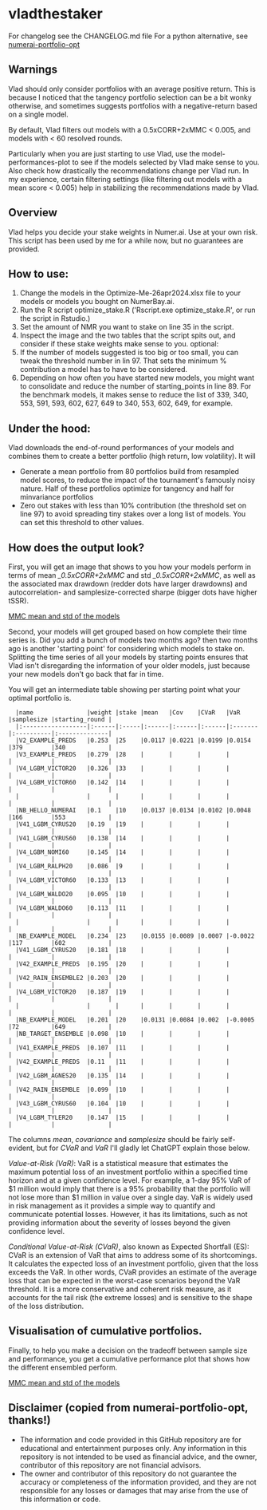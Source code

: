 # vladthestaker

For changelog see the CHANGELOG.md file
For a python alternative, see [numerai-portfolio-opt](https://github.com/eses-wk/numerai-portfolio-opt)

## Warnings

Vlad should only consider portfolios with an average positive return. This is because I noticed that
the tangency portfolio selection can be a bit wonky otherwise, and sometimes suggests portfolios
with a negative-return based on a single model. 

By default, Vlad filters out models with a 0.5xCORR+2xMMC < 0.005, and models with < 60 resolved rounds.

Particularly when you are just starting to use Vlad, use the model-performances-plot to see if
the models selected by Vlad make sense to you. Also check how drastically the recommendations change 
per Vlad run. In my experience, certain filtering settings (like filtering out models with a mean 
score < 0.005) help in stabilizing the recommendations made by Vlad.

## Overview

Vlad helps you decide your stake weights in Numer.ai. Use at your own risk. This script has been used by me for a while now, but no guarantees are provided.

## How to use: 

1. Change the models in the Optimize-Me-26apr2024.xlsx file to your models or models you bought on NumerBay.ai.
2. Run the R script optimize_stake.R ('Rscript.exe optimize_stake.R', or run the script in Rstudio.)
3. Set the amount of NMR you want to stake on line 35 in the script.
4. Inspect the image and the two tables that the script spits out, and consider if these stake weights make sense to you.
optional:
5. If the number of models suggested is too big or too small, you can tweak the threshold number in lin 97. That sets the
minimum % contribution a model has to have to be considered.
6. Depending on how often you have started new models, you might want to consolidate and reduce the number of starting_points in line 89. For the benchmark models, it makes sense to reduce the list of 339, 340, 553, 591, 593, 602, 627, 649 to 340, 553, 602, 649, for example.

## Under the hood:

Vlad downloads the end-of-round performances of your models and combines them to create a better portfolio (high return, low volatility). It will

* Generate a mean portfolio from 80 portfolios build from resampled model scores, to reduce the impact of the tournament's famously noisy nature. Half of these portfolios optimize for tangency and half for minvariance portfolios
* Zero out stakes with less than 10% contribution (the threshold set on line 97) to avoid spreading tiny stakes over a long list of models. You can set this threshold to other values.

## How does the output look?

First, you will get an image that shows to you how your models perform in terms of mean _\_0.5xCORR+2xMMC_ and std _\_0.5xCORR+2xMMC_, as well as the associated max drawdown (redder dots have larger drawdowns) and autocorrelation- and samplesize-corrected sharpe (bigger dots have higher tSSR).

[MMC mean and std of the models](model-performances-05corr-2mmc.png "Model performances on correlation")

Second, your models will get grouped based on how complete their time series is. Did you add a bunch of models two months ago? then two months ago is another 'starting point' for considering which models to stake on. Splitting the time series of all your models by starting points ensures that Vlad isn't disregarding the information of your older models, just because your new models don't go back that far in time.

You will get an intermediate table showing per starting point what your optimal portfolio is. 

```
  |name               |weight |stake |mean   |Cov    |CVaR   |VaR     |samplesize |starting_round |
  |:------------------|:------|:-----|:------|:------|:------|:-------|:----------|:--------------|
  |V2_EXAMPLE_PREDS   |0.253  |25    |0.0117 |0.0221 |0.0199 |0.0154  |379        |340            |
  |V3_EXAMPLE_PREDS   |0.279  |28    |       |       |       |        |           |               |
  |V4_LGBM_VICTOR20   |0.326  |33    |       |       |       |        |           |               |
  |V4_LGBM_VICTOR60   |0.142  |14    |       |       |       |        |           |               |
  |                   |       |      |       |       |       |        |           |               |
  |NB_HELLO_NUMERAI   |0.1    |10    |0.0137 |0.0134 |0.0102 |0.0048  |166        |553            |
  |V41_LGBM_CYRUS20   |0.19   |19    |       |       |       |        |           |               |
  |V41_LGBM_CYRUS60   |0.138  |14    |       |       |       |        |           |               |
  |V4_LGBM_NOMI60     |0.145  |14    |       |       |       |        |           |               |
  |V4_LGBM_RALPH20    |0.086  |9     |       |       |       |        |           |               |
  |V4_LGBM_VICTOR60   |0.133  |13    |       |       |       |        |           |               |
  |V4_LGBM_WALDO20    |0.095  |10    |       |       |       |        |           |               |
  |V4_LGBM_WALDO60    |0.113  |11    |       |       |       |        |           |               |
  |                   |       |      |       |       |       |        |           |               |
  |NB_EXAMPLE_MODEL   |0.234  |23    |0.0155 |0.0089 |0.0007 |-0.0022 |117        |602            |
  |V41_LGBM_CYRUS20   |0.181  |18    |       |       |       |        |           |               |
  |V42_EXAMPLE_PREDS  |0.195  |20    |       |       |       |        |           |               |
  |V42_RAIN_ENSEMBLE2 |0.203  |20    |       |       |       |        |           |               |
  |V4_LGBM_VICTOR20   |0.187  |19    |       |       |       |        |           |               |
  |                   |       |      |       |       |       |        |           |               |
  |NB_EXAMPLE_MODEL   |0.201  |20    |0.0131 |0.0084 |0.002  |-0.0005 |72         |649            |
  |NB_TARGET_ENSEMBLE |0.098  |10    |       |       |       |        |           |               |
  |V41_EXAMPLE_PREDS  |0.107  |11    |       |       |       |        |           |               |
  |V42_EXAMPLE_PREDS  |0.11   |11    |       |       |       |        |           |               |
  |V42_LGBM_AGNES20   |0.135  |14    |       |       |       |        |           |               |
  |V42_RAIN_ENSEMBLE  |0.099  |10    |       |       |       |        |           |               |
  |V43_LGBM_CYRUS60   |0.104  |10    |       |       |       |        |           |               |
  |V4_LGBM_TYLER20    |0.147  |15    |       |       |       |        |           |               |
```


The columns _mean_, _covariance_ and _samplesize_ should be fairly self-evident, but for _CVaR_ and _VaR_ I'll gladly let ChatGPT explain those below.

_Value-at-Risk (VaR)_: VaR is a statistical measure that estimates the maximum potential loss of an investment portfolio within a specified time horizon and at a given confidence level. For example, a 1-day 95% VaR of $1 million would imply that there is a 95% probability that the portfolio will not lose more than $1 million in value over a single day. VaR is widely used in risk management as it provides a simple way to quantify and communicate potential losses. However, it has its limitations, such as not providing information about the severity of losses beyond the given confidence level.

_Conditional Value-at-Risk (CVaR)_, also known as Expected Shortfall (ES): CVaR is an extension of VaR that aims to address some of its shortcomings. It calculates the expected loss of an investment portfolio, given that the loss exceeds the VaR. In other words, CVaR provides an estimate of the average loss that can be expected in the worst-case scenarios beyond the VaR threshold. It is a more conservative and coherent risk measure, as it accounts for the tail risk (the extreme losses) and is sensitive to the shape of the loss distribution.

## Visualisation of cumulative portfolios.

Finally, to help you make a decision on the tradeoff between sample size and performance, you get a cumulative performance plot that shows how the different ensembled perform.

[MMC mean and std of the models](portfolio-performances-05corr-2mmc.png "Portfolio performances on correlation")

## Disclaimer (copied from numerai-portfolio-opt, thanks!)
- The information and code provided in this GitHub repository are for educational and entertainment purposes only. Any information in this repository is not intended to be used as financial advice, and the owner, contributor of this repository are not financial advisors.
- The owner and contributor of this repository do not guarantee the accuracy or completeness of the information provided, and they are not responsible for any losses or damages that may arise from the use of this information or code. 
